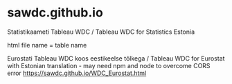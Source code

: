 # sawdc.github.io
Statistikaameti Tableau WDC / Tableau WDC for Statistics Estonia

html file name = table name

Eurostati Tableau WDC koos eestikeelse tõlkega / Tableau WDC for Eurostat with Estonian translation - may need npm and node to overcome CORS error
https://sawdc.github.io/WDC_Eurostat.html
